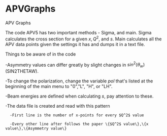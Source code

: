 # APVGraphs
APV Graphs

The code APV5 has two important methods - Sigma, and main. Sigma calculates the cross section for a given $x, Q^2$, and $s$. Main calculates all the APV data points given the settings it has and dumps it in a text file.

Things to be aware of in the code
  
  -Asymmetry values can differ greatly by slight changes in $sin^2(\theta_w)$ (SIN2THETAW). 
  
  -To change the polarization, change the variable $pol$ that's listed at the beginning of the main menu to "0","L", "H", or "LH". 
  
  -Beam energies are defined when calculating $s$, pay attention to these.
  
  -The data file is created and read with this pattern

      -First line is the number of x-points for every $Q^2$ value
      
      -Every other line after follows the paper \{$Q^2$ value\},\{x value\},\{Asymmetry value\}
